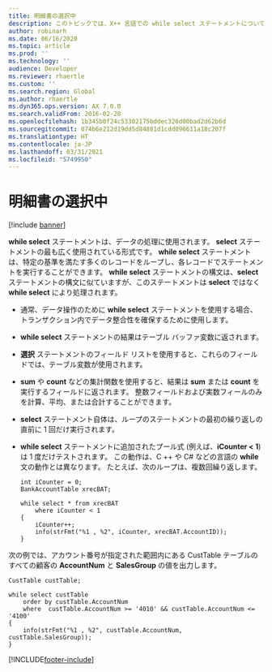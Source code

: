 ```yaml
---
title: 明細書の選択中
description: このトピックでは、X++ 言語での while select ステートメントについて説明します。
author: robinarh
ms.date: 06/16/2020
ms.topic: article
ms.prod: ''
ms.technology: ''
audience: Developer
ms.reviewer: rhaertle
ms.custom: ''
ms.search.region: Global
ms.author: rhaertle
ms.dyn365.ops.version: AX 7.0.0
ms.search.validFrom: 2016-02-28
ms.openlocfilehash: 1b345b0f24c53302175bddec326d00bad2d62b6d
ms.sourcegitcommit: 074b6e212d19dd5d84881d1cdd096611a18c207f
ms.translationtype: HT
ms.contentlocale: ja-JP
ms.lasthandoff: 03/31/2021
ms.locfileid: "5749950"
---
```

# <a name="while-select-statement"></a>明細書の選択中

[!include [banner](../../includes/banner.md)]

**while select** ステートメントは、データの処理に使用されます。 **select** ステートメントの最も広く使用されている形式です。 **while select** ステートメントは、特定の基準を満たす多くのレコードをループし、各レコードでステートメントを実行することができます。 **while select** ステートメントの構文は、**select** ステートメントの構文に似ていますが、このステートメントは **select** ではなく **while select** により処理されます。

+ 通常、データ操作のために **while select** ステートメントを使用する場合、トランザクション内でデータ整合性を確保するために使用します。
+ **while select** ステートメントの結果はテーブル バッファ変数に返されます。
+ **選択** ステートメントのフィールド リストを使用すると、これらのフィールドでは、テーブル変数が使用されます。
+ **sum** や **count** などの集計関数を使用すると、結果は **sum** または **count** を実行するフィールドに返されます。 整数フィールドおよび実数フィールのみを計算、平均、または合計することができます。
+ **select** ステートメント自体は、ループのステートメントの最初の繰り返しの直前に 1 回だけ実行されます。
+ **while select** ステートメントに追加されたプール式 (例えば、**iCounter &lt; 1**) は 1 度だけテストされます。 この動作は、C ++ や C\# などの言語の **while** 文の動作とは異なります。 たとえば、次のループは、複数回繰り返します。

    ```xpp
    int iCounter = 0;
    BankAccountTable xrecBAT;

    while select * from xrecBAT
        where iCounter < 1
    {
        iCounter++;
        info(strFmt("%1 , %2", iCounter, xrecBAT.AccountID));
    }
    ```

次の例では、アカウント番号が指定された範囲内にある CustTable テーブルのすべての顧客の **AccountNum** と **SalesGroup** の値を出力します。

```xpp
CustTable custTable;

while select custTable
    order by custTable.AccountNum
    where  custTable.AccountNum >= '4010' && custTable.AccountNum <= '4100'
{
    info(strFmt("%1 , %2", custTable.AccountNum, custTable.SalesGroup));
}
```


[!INCLUDE[footer-include](../../../../includes/footer-banner.md)]